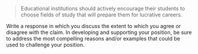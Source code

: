 > Educational institutions should actively encourage their students to choose fields of study that will prepare them for lucrative careers.

Write a response in which you discuss the extent to which you agree or disagree with the claim. In developing and supporting your position, be sure to address the most compelling reasons and/or examples that could be used to challenge your position.